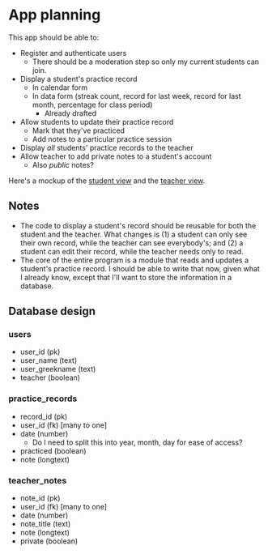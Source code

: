 # App planning

This app should be able to:

* Register and authenticate users
  * There should be a moderation step so only my current students can join.
* Display a student's practice record
  * In calendar form
  * In data form (streak count, record for last week, record for last month, percentage for class period)
    * Already drafted
* Allow students to update their practice record
  * Mark that they've practiced
  * Add notes to a particular practice session
* Display _all_ students' practice records to the teacher
* Allow teacher to add private notes to a student's account
  * Also _public_ notes?

Here's a mockup of the [student view](./mockup.html) and the [teacher view](./mockup-backend.html).

## Notes

* The code to display a student's record should be reusable for both the student and the teacher. What changes is (1) a student can only see their own record, while the teacher can see everybody's; and (2) a student can edit their record, while the teacher needs only to read.
* The core of the entire program is a module that reads and updates a student's practice record. I should be able to write that now, given what I already know, except that I'll want to store the information in a database.

## Database design

### users

* user_id (pk)
* user_name (text)
* user_greekname (text)
* teacher (boolean)

### practice_records

* record_id (pk)
* user_id (fk) [many to one]
* date (number) 
  * Do I need to split this into year, month, day for ease of access?
* practiced (boolean)
* note (longtext)

### teacher_notes

* note_id (pk)
* user_id (fk) [many to one]
* date (number)
* note_title (text)
* note (longtext)
* private (boolean)